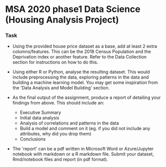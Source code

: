 # MSA 2020 phase1 Data Science (Housing Analysis Project)

### Task
* Using the provided house price dataset as a base, add at least 2 extra columns/features. This can be the 2018 Census Population and the Deprivation index or another feature. Refer to the Data Collection section for instructions on how to do this.
* Using either R or Python, analyse the resulting dataset. This would include preprocessing the data, exploring patterns in the data and building a machine learning model. You may get some inspiration from the 'Data Analysis and Model Building' section.
* As the final output of the assignment, produce a report of detailing your findings from above. This should include an:

    * Executive Summary
    * Initial data analysis
    * Analysis of correlations and patterns in the data
    * Build a model and comment on it (eg. if you did not include any attributes, why did you drop them)
    * Conclusions

* The 'report' can be a pdf written in Microsoft Word or Azure/Jupyter notebook with markdown or a R markdown file. Submit your dataset, Rmd/notebook files and report (in pdf format).
